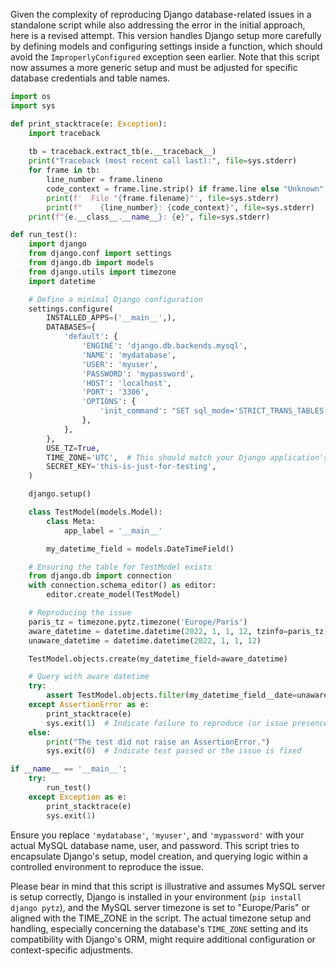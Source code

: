 Given the complexity of reproducing Django database-related issues in a standalone script while also addressing the error in the initial approach, here is a revised attempt. This version handles Django setup more carefully by defining models and configuring settings inside a function, which should avoid the `ImproperlyConfigured` exception seen earlier. Note that this script now assumes a more generic setup and must be adjusted for specific database credentials and table names.

```python
import os
import sys

def print_stacktrace(e: Exception):
    import traceback
    
    tb = traceback.extract_tb(e.__traceback__)
    print("Traceback (most recent call last):", file=sys.stderr)
    for frame in tb:
        line_number = frame.lineno
        code_context = frame.line.strip() if frame.line else "Unknown"
        print(f'  File "{frame.filename}"', file=sys.stderr)
        print(f"    {line_number}: {code_context}", file=sys.stderr)
    print(f"{e.__class__.__name__}: {e}", file=sys.stderr)

def run_test():
    import django
    from django.conf import settings
    from django.db import models
    from django.utils import timezone
    import datetime

    # Define a minimal Django configuration
    settings.configure(
        INSTALLED_APPS=('__main__',),
        DATABASES={
            'default': {
                'ENGINE': 'django.db.backends.mysql',
                'NAME': 'mydatabase',
                'USER': 'myuser',
                'PASSWORD': 'mypassword',
                'HOST': 'localhost',
                'PORT': '3306',
                'OPTIONS': {
                    'init_command': "SET sql_mode='STRICT_TRANS_TABLES'",
                },
            },
        },
        USE_TZ=True,
        TIME_ZONE='UTC',  # This should match your Django application's setting
        SECRET_KEY='this-is-just-for-testing',
    )

    django.setup()

    class TestModel(models.Model):
        class Meta:
            app_label = '__main__'

        my_datetime_field = models.DateTimeField()

    # Ensuring the table for TestModel exists
    from django.db import connection
    with connection.schema_editor() as editor:
        editor.create_model(TestModel)

    # Reproducing the issue
    paris_tz = timezone.pytz.timezone('Europe/Paris')
    aware_datetime = datetime.datetime(2022, 1, 1, 12, tzinfo=paris_tz)
    unaware_datetime = datetime.datetime(2022, 1, 1, 12)

    TestModel.objects.create(my_datetime_field=aware_datetime)

    # Query with aware datetime
    try:
        assert TestModel.objects.filter(my_datetime_field__date=unaware_datetime.date()).exists()
    except AssertionError as e:
        print_stacktrace(e)
        sys.exit(1)  # Indicate failure to reproduce (or issue presence)
    else:
        print("The test did not raise an AssertionError.")
        sys.exit(0)  # Indicate test passed or the issue is fixed

if __name__ == '__main__':
    try:
        run_test()
    except Exception as e:
        print_stacktrace(e)
        sys.exit(1)
```

Ensure you replace `'mydatabase'`, `'myuser'`, and `'mypassword'` with your actual MySQL database name, user, and password. This script tries to encapsulate Django's setup, model creation, and querying logic within a controlled environment to reproduce the issue.

Please bear in mind that this script is illustrative and assumes MySQL server is setup correctly, Django is installed in your environment (`pip install django pytz`), and the MySQL server timezone is set to "Europe/Paris" or aligned with the TIME_ZONE in the script. The actual timezone setup and handling, especially concerning the database's `TIME_ZONE` setting and its compatibility with Django's ORM, might require additional configuration or context-specific adjustments.
